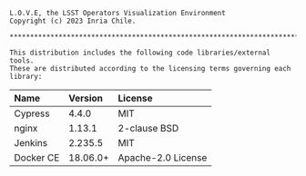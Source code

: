 ```
L.O.V.E, the LSST Operators Visualization Environment
Copyright (c) 2023 Inria Chile.

*************************************************************************

This distribution includes the following code libraries/external tools. 
These are distributed according to the licensing terms governing each
library:

```

|Name | Version | License|
|:--------------- | :--------------- | :--------------- |
| Cypress | 4.4.0 | MIT |
| nginx | 1.13.1 | 2-clause BSD |
| Jenkins | 2.235.5 | MIT |
| Docker CE | 18.06.0+ | Apache-2.0 License |
